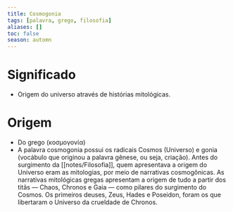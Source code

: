 ```yaml
---
title: Cosmogonia
tags: [palavra, grego, filosofia]
aliases: []
toc: false
season: automn
---
```


# Significado
- Origem do universo através de histórias mitológicas.
# Origem
- Do grego (κοσμογονία)
- A palavra cosmogonia possui os radicais Cosmos (Universo) e gonia (vocábulo que originou a palavra gênese, ou seja, criação). Antes do surgimento da [[notes/Filosofia]], quem apresentava a origem do Universo eram as mitologias, por meio de narrativas cosmogônicas. As narrativas mitológicas gregas apresentam a origem de tudo a partir dos titãs — Chaos, Chronos e Gaia — como pilares do surgimento do Cosmos. Os primeiros deuses, Zeus, Hades e Poseidon, foram os que libertaram o Universo da crueldade de Chronos.